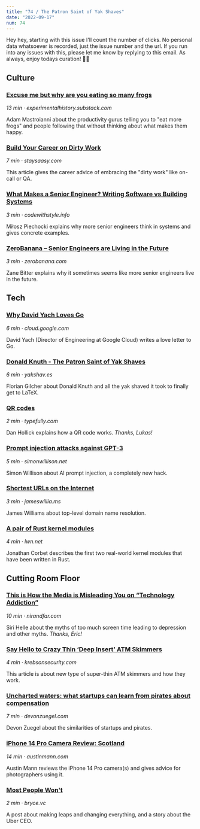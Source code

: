 ```yaml
---
title: "74 / The Patron Saint of Yak Shaves"
date: "2022-09-17"
num: 74
---
```


Hey hey, starting with this issue I'll count the number of clicks.
No personal data whatsoever is recorded, just the issue number and the url.
If you run into any issues with this, please let me know by replying to this
email.
As always, enjoy todays curation! ✌🏻

## Culture

### [Excuse me but why are you eating so many frogs](https://click.arne.me?issue=74&url=https://experimentalhistory.substack.com/p/excuse-me-but-why-are-you-eating)

_13 min · experimentalhistory.substack.com_

Adam Mastroianni about the productivity gurus telling you to "eat more frogs" and people following that without thinking about what makes them happy.

### [Build Your Career on Dirty Work](https://click.arne.me?issue=74&url=https://staysaasy.com/career/2022/09/11/Dirty-Work.html)

_7 min · staysaasy.com_

This article gives the career advice of embracing the "dirty work" like on-call or QA.

### [What Makes a Senior Engineer? Writing Software vs Building Systems](https://click.arne.me?issue=74&url=https://codewithstyle.info/software-vs-systems/)

_3 min · codewithstyle.info_

Miłosz Piechocki explains why more senior engineers think in systems and gives concrete examples.

### [ZeroBanana – Senior Engineers are Living in the Future](https://click.arne.me?issue=74&url=https://www.zerobanana.com/essays/living-in-the-future/)

_3 min · zerobanana.com_

Zane Bitter explains why it sometimes seems like more senior engineers live in the future.

## Tech

### [Why David Yach Loves Go](https://click.arne.me?issue=74&url=https://cloud.google.com/blog/products/application-modernization/why-david-yach-loves-go)

_6 min · cloud.google.com_

David Yach (Director of Engineering at Google Cloud) writes a love letter to Go.

### [Donald Knuth - The Patron Saint of Yak Shaves](https://click.arne.me?issue=74&url=https://yakshav.es/the-patron-saint-of-yakshaves/)

_6 min · yakshav.es_

Florian Gilcher about Donald Knuth and all the yak shaved it took to finally get to LaTeX.

### [QR codes](https://click.arne.me?issue=74&url=https://typefully.com/DanHollick/qr-codes-T7tLlNi)

_2 min · typefully.com_

Dan Hollick explains how a QR code works. _Thanks, Lukas!_

### [Prompt injection attacks against GPT-3](https://click.arne.me?issue=74&url=https://simonwillison.net/2022/Sep/12/prompt-injection/)

_5 min · simonwillison.net_

Simon Willison about AI prompt injection, a completely new hack.

### [Shortest URLs on the Internet](https://click.arne.me?issue=74&url=https://jameswillia.ms/posts/shortest-urls.html)

_3 min · jameswillia.ms_

James Williams about top-level domain name resolution.

### [A pair of Rust kernel modules](https://click.arne.me?issue=74&url=https://lwn.net/SubscriberLink/907685/0290fbfe1ba855ea/)

_4 min · lwn.net_

Jonathan Corbet describes the first two real-world kernel modules that have been written in Rust.

## Cutting Room Floor

### [This is How the Media is Misleading You on “Technology Addiction”](https://click.arne.me?issue=74&url=https://www.nirandfar.com/technology-addiction/)

_10 min · nirandfar.com_

Siri Helle about the myths of too much screen time leading to depression and other myths. _Thanks, Eric!_

### [Say Hello to Crazy Thin ‘Deep Insert’ ATM Skimmers](https://click.arne.me?issue=74&url=https://krebsonsecurity.com/2022/09/say-hello-to-crazy-thin-deep-insert-atm-skimmers/)

_4 min · krebsonsecurity.com_

This article is about new type of super-thin ATM skimmers and how they work.

### [Uncharted waters: what startups can learn from pirates about compensation](https://click.arne.me?issue=74&url=https://devonzuegel.com/post/uncharted-waters-what-startups-can-learn-from-pirates-about-compensation)

_7 min · devonzuegel.com_

Devon Zuegel about the similarities of startups and pirates.

### [iPhone 14 Pro Camera Review: Scotland](https://click.arne.me?issue=74&url=https://www.austinmann.com/trek/iphone-14-pro-camera-review-scotland)

_14 min · austinmann.com_

Austin Mann reviews the iPhone 14 Pro camera(s) and gives advice for photographers using it.

### [Most People Won't](https://click.arne.me?issue=74&url=https://bryce.vc/post/64889707700/most-people-wouldnt)

_2 min · bryce.vc_

A post about making leaps and changing everything, and a story about the Uber CEO.
